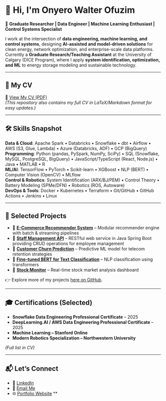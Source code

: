 # 👋 Hi, I'm Onyero Walter Ofuzim  

🎯 **Graduate Researcher | Data Engineer | Machine Learning Enthusiast | Control Systems Specialist**  

I work at the intersection of **data engineering, machine learning, and control systems**, designing **AI-assisted and model-driven solutions** for clean energy, network optimization, and enterprise-scale data platforms.  
Currently a **Graduate Research/Teaching Assistant** at the University of Calgary (DICE Program), where I apply **system identification, optimization, and ML** to energy storage modeling and sustainable technology.  

---

## 📄 My CV  
📌 [View My CV (PDF)](./CV.pdf)  
*(This repository also contains my full CV in LaTeX/Markdown format for easy updates.)*  

---

## 🛠️ Skills Snapshot  

**Data & Cloud**: Apache Spark • Databricks • Snowflake • dbt • Airflow • AWS (S3, Glue, Lambda) • Azure (Databricks, ADF) • GCP (BigQuery)  
**Programming**: Python (pandas, PySpark, NumPy, SciPy) • SQL (Snowflake, MySQL, PostgreSQL, BigQuery) • JavaScript/TypeScript (React, Node.js) • Java • MATLAB • R  
**ML/AI**: TensorFlow • PyTorch • Scikit-learn • XGBoost • NLP (BERT) • Computer Vision (OpenCV) • MLflow  
**Control & Robotics**: System Identification (ARX/BJ/PEM) • Control Theory • Battery Modeling (SPMe/DFN) • Robotics (ROS, Autoware)  
**DevOps & Tools**: Docker • Kubernetes • Terraform • Git/GitHub • GitHub Actions • Jenkins • Linux

---

## 🚀 Selected Projects  

- 🔗 [**E-Commerce Recommender System**](https://github.com/Waltberry/recommender-system) – Modular recommender engine with batch & streaming pipelines 
- 🔗 [**Staff Management API**](https://github.com/Waltberry/StaffManagementAPI) – RESTful web service in Java Spring Boot providing CRUD operations for employee management  
- 🔗 [**Customer Churn Prediction**](https://github.com/Waltberry/Customer-Churn-Prediction-in-a-Telecom-Company) – Predictive ML model for telecom retention strategies  
- 🔗 [**Fine-tuned BERT for Text Classification**](https://github.com/Waltberry/Fine-Tune-BERT-for-Text-Classification-with-TensorFlow) – NLP classification using transformers  
- 🔗 [**Stock Monitor**](https://github.com/Waltberry/StockMonitor) – Real-time stock market analysis dashboard  

👉 Explore more of my projects [here on GitHub](https://github.com/Waltberry).  

---

## 🎓 Certifications (Selected)  

- **Snowflake Data Engineering Professional Certificate** – 2025  
- **DeepLearning.AI / AWS Data Engineering Professional Certificate** – 2025  
- **Machine Learning – Stanford Online**  
- **Modern Robotics Specialization – Northwestern University**  

*(Full list in CV)*  

---

## 📬 Let’s Connect  

- 💼 [LinkedIn](https://linkedin.com/in/onyero-walter-ofuzim)  
- 📧 [Email Me](mailto:onyero.ofuzim@ucalgary.ca)  
- 🌐 [Portfolio Website](#) **  